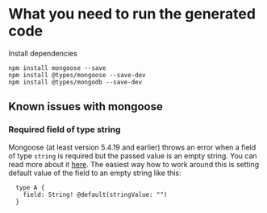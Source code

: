 # What you need to run the generated code

Install dependencies
```
npm install mongoose --save
npm install @types/mongoose --save-dev
npm install @types/mongodb --save-dev
```

## Known issues with mongoose

### Required field of type string
Mongoose (at least version 5.4.19 and earlier) throws an error when a field of type `string` is required but the passed value is an empty string. You can read more about it [here](https://github.com/graphql/graphql-js/issues/480). The easiest way how to work around this is setting default value of the field to an empty string like this:

```
  type A {
    field: String! @default(stringValue: "")
  }
```